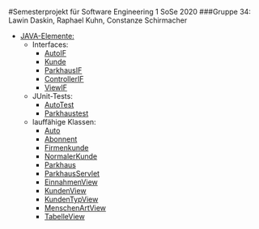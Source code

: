 #Semesterprojekt für Software Engineering 1 SoSe 2020
###Gruppe 34: Lawin Daskin, Raphael Kuhn, Constanze Schirmacher


* [JAVA-Elemente:](https://github.com/roffinator3000/SE/tree/master/src)
	* Interfaces:
		* [AutoIF](https://github.com/roffinator3000/SE/blob/master/src/Auto/AutoIF.java)
		* [Kunde](https://github.com/roffinator3000/SE/blob/master/src/Auto/Kunde.java)
		* [ParkhausIF](https://github.com/roffinator3000/SE/blob/master/src/Parkhaus/ParkhausIF.java)
		* [ControllerIF](https://github.com/roffinator3000/SE/blob/master/src/Servlet/ControllerIF.java)
		* [ViewIF](https://github.com/roffinator3000/SE/blob/master/src/views/ViewIF.java)
	* JUnit-Tests:
		* [AutoTest](https://github.com/roffinator3000/SE/blob/master/src/Auto/AutoTest.java)
		* [Parkhaustest](https://github.com/roffinator3000/SE/blob/master/src/Parkhaus/Parkhaustest.java)
	* lauffähige Klassen:
		* [Auto](https://github.com/roffinator3000/SE/blob/master/src/Auto/Auto.java)
		* [Abonnent](https://github.com/roffinator3000/SE/blob/master/src/Auto/Abonnent.java)
		* [Firmenkunde](https://github.com/roffinator3000/SE/blob/master/src/Auto/Firmenkunde.java)
		* [NormalerKunde](https://github.com/roffinator3000/SE/blob/master/src/Auto/NormalerKunde.java)
		* [Parkhaus](https://github.com/roffinator3000/SE/blob/master/src/Parkhaus/Parkhaus.java)
		* [ParkhausServlet](https://github.com/roffinator3000/SE/blob/master/src/Servlet/ParkhausServlet.java)
		* [EinnahmenView](https://github.com/roffinator3000/SE/blob/master/src/views/EinnahmenView.java)
		* [KundenView](https://github.com/roffinator3000/SE/blob/master/src/views/KundenView.java)
		* [KundenTypView](https://github.com/roffinator3000/SE/blob/master/src/views/KundenTypView.java)
		* [MenschenArtView](https://github.com/roffinator3000/SE/blob/master/src/views/MenschenArtView.java)
		* [TabelleView](https://github.com/roffinator3000/SE/blob/master/src/views/TabelleView.java)
